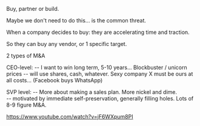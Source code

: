 Buy, partner or build.

Maybe we don't need to do this... is the common threat.

When a company decides to buy: they are accelerating time and traction. 

So they can buy any vendor, or 1 specific target.

2 types of M&A 

CEO-level: 
-- I want to win long term, 5-10 years...  Blockbuster / unicorn prices 
-- will use shares, cash, whatever.  Sexy company X must be ours at all costs... (Facebook buys WhatsApp)

SVP level: 
-- More about making a sales plan.  More nickel and dime.  
-- motivated by immediate self-preservation, generally filling holes.  Lots of 8-9 figure M&A. 



https://www.youtube.com/watch?v=jF6WXpum8PI